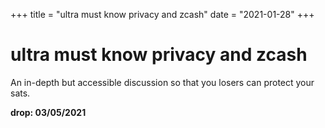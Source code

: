 +++
title = "ultra must know privacy and zcash"
date = "2021-01-28"
+++



# ultra must know privacy and zcash

An in-depth but accessible discussion so that you losers can protect your sats.

**drop: 03/05/2021**